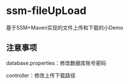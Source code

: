 # ssm-fileUpLoad
基于SSM+Maven实现的文件上传和下载的小Demo

## 注意事项
database.properties：修改数据库账号密码

controller：修改上传下载路径
